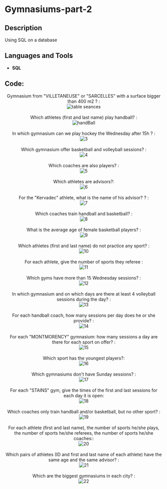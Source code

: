 <h1>Gymnasiums-part-2</h1>

<h2>Description</h2>
Using SQL on a database
<br />

<h2>Languages and Tools</h2>

- <b>SQL</b> 


<h2>Code:</h2>

<p align="center">
Gymnasium from "VILLETANEUSE" or "SARCELLES" with a surface bigger than 400 m2 ? : <br/>
<img src="https://i.imgur.com/hucEntB.png" alt="table seances"/>             
<br />
<br />
Which athletes (first and last name) play handball?  : <br/>
<img src="https://imgur.com/wc8Olxj.png" alt="handBall"/>
<br />
<br />
In which gymnasium can we play hockey the Wednesday after 15h ? : <br/>
<img src="https://imgur.com/JVy8gS1.png" alt="3"/>
<br />
<br />
Which gymnasium offer basketball and volleyball sessions? : <br/>
<img src="https://imgur.com/tW955ta.png" alt="4"/>
<br />
<br />
Which coaches are also players? : <br/>
<img src="https://imgur.com/o0RDyvc.png" alt="5"/>
<br />
<br />
Which athletes are advisors?: <br/>
<img src="https://imgur.com/Sc3ZaFY.png" alt="6"/>
<br />
<br />
For the "Kervadec" athlete, what is the name of his advisor? ? : <br/>
<img src="https://imgur.com/NpVaYrg.png" alt="7"/>
<br />
<br />
Which coaches train handball and basketball? : <br/>
<img src="https://imgur.com/lhiKIrK.png" alt="8"/>
<br />
<br />
What is the average age of female basketball players? : <br/>
<img src="https://imgur.com/sVdBifl.png" alt="9"/>
<br />
<br />
Which athletes (first and last name) do not practice any sport? : <br/>
<img src="https://imgur.com/dOfFfwV.png" alt="10"/>
<br />
<br />
For each athlete, give the number of sports they referee  : <br/>
<img src="https://imgur.com/v2asAOS.png" alt="11"/>
<br />
<br />
Which gyms have more than 15 Wednesday sessions? : <br/>
<img src="https://imgur.com/uteK7kU.png" alt="12"/>
<br />
<br />
In which gymnasium and on which days are there at least 4 volleyball sessions during the day?  : <br/>
<img src="https://imgur.com/qHdMEZQ.png" alt="13"/>
<br />
<br />
For each handball coach, how many sessions per day does he or she provide? : <br/>
<img src="https://imgur.com/qMCt64X.png" alt="14"/>
<br />
<br />
For each "MONTMORENCY" gymnasium: how many sessions a day are there for each sport on offer? : <br/>
<img src="https://imgur.com/TY0SHee.png" alt="15"/>
<br />
<br />
Which sport has the youngest players?: <br/>
<img src="https://imgur.com/dXf9ZH7.png" alt="16"/>
<br />
<br />
Which gymnasiums don't have Sunday sessions? : <br/>
<img src="https://imgur.com/A0XEFBa.png" alt="17"/>
<br />
<br />
For each "STAINS" gym, give the times of the first and last sessions for each day it is open: <br/>
<img src="https://imgur.com/fNFjqak.png" alt="18"/>
<br />
<br />
Which coaches only train handball and/or basketball, but no other sport? : <br/>
<img src="https://imgur.com/YiaMEFy.png" alt="19"/>
<br />
<br />
For each athlete (first and last name), the number of sports he/she plays, the number of sports he/she referees, the number of sports he/she coaches:: <br/>
<img src="https://imgur.com/bruwybF.png" alt="20"/>
<br />
<br />
Which pairs of athletes (ID and first and last name of each athlete) have the same age and the same advisor? : <br/>
<img src="https://imgur.com/hGTejFA.png" alt="21"/>
<br />
<br />
Which are the biggest gymnasiums in each city? : <br/>
<img src="https://imgur.com/l8yp6lk.png" alt="22"/>
<br />
<br />


</p>

<!--
 ```diff
- text in red
+ text in green
! text in orange
# text in gray
@@ text in purple (and bold)@@
```
--!>
